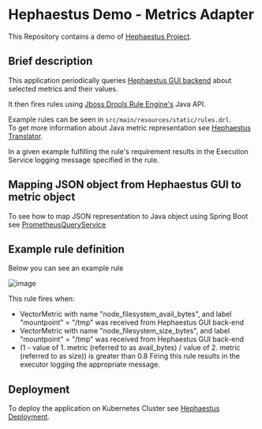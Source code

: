 # Hephaestus Demo - Metrics Adapter

This Repository contains a demo of [Hephaestus Project](https://github.com/Hephaestus-Metrics).

## Brief description

This application periodically queries [Hephaestus GUI backend](https://github.com/Hephaestus-Metrics/GUI-backend) about selected metrics and their values.

It then fires rules using [Jboss Drools Rule Engine's](https://www.drools.org/) Java API. 

Example rules can be seen in `src/main/resources/static/rules.drl`.  
To get more information about Java metric representation see [Hephaestus Translator](https://github.com/Hephaestus-Metrics/Translator).

In a given example fulfilling the rule's requirement results in the Execution Service logging message specified in the rule.

## Mapping JSON object from Hephaestus GUI to metric object
To see how to map JSON representation to Java object using Spring Boot see [PrometheusQueryService](https://github.com/Hephaestus-Metrics/Metrics-Adapter/blob/main/src/main/java/com/example/droolsprototype/services/PrometheusQueryService.java)

## Example rule definition
Below you can see an example rule

![image](https://user-images.githubusercontent.com/73036080/174456180-df43a648-bbcc-460f-b39b-fdbf3c654335.png)

This rule fires when:
* VectorMetric with name "node_filesystem_avail_bytes", and label "mountpoint" = "/tmp" was received from Hephaestus GUI back-end
* VectorMetric with name "node_filesystem_size_bytes", and label "mountpoint" = "/tmp" was received from Hephaestus GUI back-end
* (1 - value of 1. metric (referred to as avail_bytes) / value of 2. metric (referred to as size)) is greater than 0.8 
Firing this rule results in the executor logging the appropriate message.

## Deployment
To deploy the application on Kubernetes Cluster see [Hephaestus Deployment](https://github.com/Hephaestus-Metrics/Deployment).

